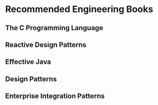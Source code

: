 
# Recommended Engineering Books

## The C Programming Language

## Reactive Design Patterns

## Effective Java

## Design Patterns 

## Enterprise Integration Patterns

